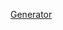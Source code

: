 [Generator](https://www.youtube.com/watch?v=DNC6MxpCueY&list=PLHiZ4m8vCp9Nflbo9a0pZuLscG_Xc7DKq&index=19)
